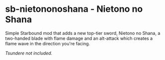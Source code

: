# sb-nietononoshana - Nietono no Shana

Simple Starbound mod that adds a new top-tier sword, Nietono no Shana, a two-handed blade with flame damage and an alt-attack which creates a flame wave in the direction you're facing.

*Tsundere not included.*